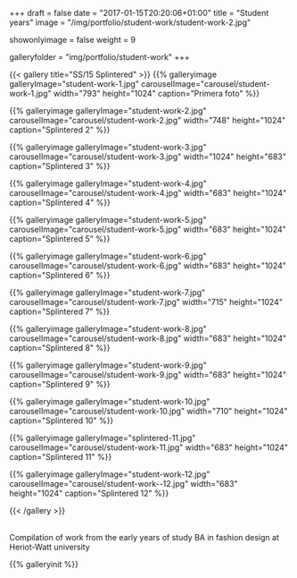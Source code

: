 +++
draft = false
date = "2017-01-15T20:20:06+01:00"
title = "Student years"
image = "/img/portfolio/student-work/student-work-2.jpg"

showonlyimage = false
weight = 9

galleryfolder = "img/portfolio/student-work"
+++


<!--more-->

{{< gallery title="SS/15 Splintered" >}}
  {{% galleryimage galleryImage="student-work-1.jpg" carouselImage="carousel/student-work-1.jpg" width="793" height="1024" caption="Primera foto" %}}

  {{% galleryimage galleryImage="student-work-2.jpg" carouselImage="carousel/student-work-2.jpg" width="748" height="1024" caption="Splintered 2" %}}

  {{% galleryimage galleryImage="student-work-3.jpg" carouselImage="carousel/student-work-3.jpg" width="1024" height="683" caption="Splintered 3" %}}

  {{% galleryimage galleryImage="student-work-4.jpg" carouselImage="carousel/student-work-4.jpg" width="683" height="1024" caption="Splintered 4" %}}

  {{% galleryimage galleryImage="student-work-5.jpg" carouselImage="carousel/student-work-5.jpg" width="683" height="1024" caption="Splintered 5" %}}

  {{% galleryimage galleryImage="student-work-6.jpg" carouselImage="carousel/student-work-6.jpg" width="683" height="1024" caption="Splintered 6" %}}

  {{% galleryimage galleryImage="student-work-7.jpg" carouselImage="carousel/student-work-7.jpg" width="715" height="1024" caption="Splintered 7" %}}

  {{% galleryimage galleryImage="student-work-8.jpg" carouselImage="carousel/student-work-8.jpg" width="683" height="1024" caption="Splintered 8" %}}

  {{% galleryimage galleryImage="student-work-9.jpg" carouselImage="carousel/student-work-9.jpg" width="683" height="1024" caption="Splintered 9" %}}

  {{% galleryimage galleryImage="student-work-10.jpg" carouselImage="carousel/student-work-10.jpg" width="710" height="1024" caption="Splintered 10" %}}

  {{% galleryimage galleryImage="splintered-11.jpg" carouselImage="carousel/student-work-11.jpg" width="683" height="1024" caption="Splintered 11" %}}

  {{% galleryimage galleryImage="student-work-12.jpg" carouselImage="carousel/student-work--12.jpg" width="683" height="1024" caption="Splintered 12" %}}

{{< /gallery >}}

<br/>
Compilation of work from the early years of study BA in fashion design at Heriot-Watt university

{{% galleryinit %}}
